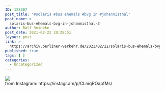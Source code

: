 ```yaml
---
ID: 128507
post_title: '#solaris #bus ehemals #bvg in #johannisthal'
post_name: >
  solaris-bus-ehemals-bvg-in-johannisthal-3
author: Ralf Reineke
post_date: 2021-02-22 20:28:51
layout: post
link: >
  https://archiv.berliner-verkehr.de/2021/02/22/solaris-bus-ehemals-bvg-in-johannisthal-3/
published: true
tags: [ ]
categories:
  - Uncategorized
---
```

<div><img src='https://scontent-iad3-1.cdninstagram.com/v/t51.29350-15/151429970_241583147593116_6564615120954460639_n.jpg?_nc_cat=106&ccb=3&_nc_sid=8ae9d6&_nc_ohc=kO8cQl9sB7gAX_HvGxh&_nc_ht=scontent-iad3-1.cdninstagram.com&oh=9bf81450befa78f8acc2f9792ecfebce&oe=605A2F30' style='max-width:600px;' /><br/><div>from Instagram: https://instagr.am/p/CLmqROapfMs/</div></div>